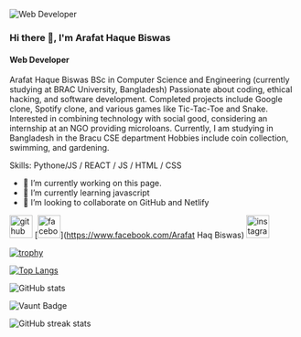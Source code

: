 ![Web Developer](https://www.shutterstock.com/image-vector/javascript-python-typescript-html-css-260nw-2350211317.jpg)

### Hi there 👋, I'm Arafat Haque Biswas
#### Web Developer


Arafat Haque Biswas
BSc in Computer Science and Engineering (currently studying at BRAC University, Bangladesh)
Passionate about coding, ethical hacking, and software development.
Completed projects include Google clone, Spotify clone, and various games like Tic-Tac-Toe and Snake.
Interested in combining technology with social good, considering an internship at an NGO providing microloans.
Currently, I am studying in Bangladesh in the Bracu CSE department
Hobbies include coin collection, swimming, and gardening.

Skills: Pythone/JS / REACT / JS / HTML / CSS

- 🔭 I’m currently working on this page. 
- 🌱 I’m currently learning javascript 
- 👯 I’m looking to collaborate on GitHub and Netlify 


[<img src='https://cdn.jsdelivr.net/npm/simple-icons@3.0.1/icons/github.svg' alt='github' height='40'>](https://github.com/OkArafat)  [<img src='https://cdn.jsdelivr.net/npm/simple-icons@3.0.1/icons/facebook.svg' alt='facebook' height='40'>](https://www.facebook.com/Arafat Haq Biswas)  [<img src='https://cdn.jsdelivr.net/npm/simple-icons@3.0.1/icons/instagram.svg' alt='instagram' height='40'>](https://www.instagram.com/arafat_haq_biswas/)  

[![trophy](https://github-profile-trophy.vercel.app/?username=OkArafat)](https://github.com/ryo-ma/github-profile-trophy)

[![Top Langs](https://github-readme-stats.vercel.app/api/top-langs/?username=OkArafat)](https://github.com/anuraghazra/github-readme-stats)

![GitHub stats](https://github-readme-stats.vercel.app/api?username=OkArafat&show_icons=true&count_private=true)  

![Vaunt Badge](https://api.vaunt.dev/v1/github/entities/OkArafat/contributions?format=svg&private=true)  

![GitHub streak stats](https://streak-stats.demolab.com/?user=OkArafat)  

